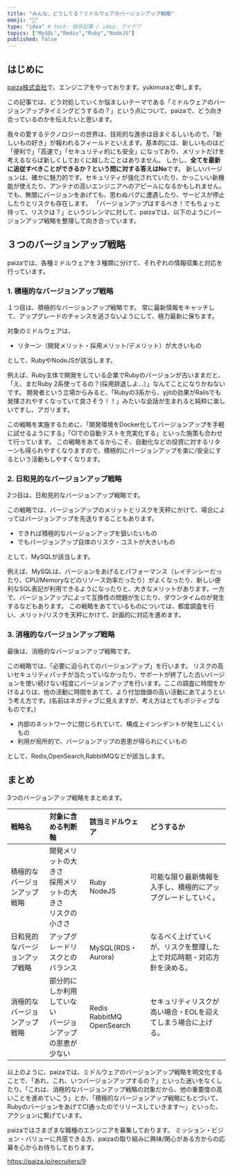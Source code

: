 ```yaml
---
title: "みんな、どうしてる？ミドルウェアのバージョンアップ戦略"
emoji: "📑"
type: "idea" # tech: 技術記事 / idea: アイデア
topics: ["MySQL","Redis","Ruby","NodeJS"]
published: false
---
```


## はじめに

[paiza株式会社](https://www.paiza.co.jp/)で、エンジニアをやっております。yukimuraと申します。

この記事では、どう対処していくか悩ましいテーマである「ミドルウェアのバージョンアップタイミングどうするの？」という点について、paizaで、どう向き合っているのかを伝えたいと思います。

我々の愛するテクノロジーの世界は、技術的な進歩は目まぐるしいもので、「新しいもの好き」が報われるフィールドといえます。基本的には、新しいものほど「便利で」「高速で」「セキュリティ的にも安全」になっており、メリットだけを考えるならば新しくしておくに越したことはありません。
しかし、**全てを最新に追従すべきことができるか？という問に対する答えはNo**です。
新しいバージョンは、確かに魅力的です。セキュリティが強化されていたり、かっこいい新機能が使えたり、アンテナの高いエンジニアへのアピールになるかもしれません。でも、無闇にバージョンをあげても、思わぬバグに遭遇したり、サービスが停止したりとリスクも存在します。
「バージョンアップはするべき！でもちょっと待って、リスクは？」というジレンマに対して、paizaでは、以下のようにバージョンアップ戦略を整理して向き合っています。

## ３つのバージョンアップ戦略

paizaでは、各種ミドルウェアを３種類に分けて、それぞれの情報収集と対応を行っています。

### 1. 積極的なバージョンアップ戦略

１つ目は、積極的なバージョンアップ戦略です。
常に最新情報をキャッチして、アップグレードのチャンスを逃さないようにして、極力最新に保ちます。

対象のミドルウェアは、

- リターン（開発メリット・採用メリット/デメリット）が大きいもの

として、RubyやNodeJSが該当します。

例えば、Ruby主体で開発をしている企業でRubyのバージョンが古いままだと、
「え、まだRuby 2系使ってるの？(採用辞退しよ...）」なんてことになりかねないです。
開発者という立場からみると、「Rubyの3系から、yjitの効果がRailsでも発揮されやすくなっていて良さそう！！」みたいな会話が生まれると純粋に楽しいですし、アガリます。

この戦略を実施するために、「開発環境をDocker化してバージョンアップを手軽に試せるようにする」「CIでの自動テストを充実化する」といった施策も合わせて行っています。
この戦略をあてるからこそ、自動化などの投資に対するリターンも得られやすくなりますので、積極的にバージョンアップを楽に/安全にするという活動もしやすくなります。

### 2. 日和見的なバージョンアップ戦略

2つ目は、日和見的なバージョンアップ戦略です。

この戦略では、バージョンアップのメリットとリスクを天秤にかけて、場合によってはバージョンアップを先送りすることもあります。

- できれば積極的なバージョンアップを狙いたいもの
- でもバージョンアップ自体のリスク・コストが大きいもの

として、MySQLが該当します。

例えば、MySQLは、バージョンをあげるとパフォーマンス（レイテンシーだったり、CPU/Memoryなどのリソース効率だったり）がよくなったり、新しい便利なSQL表記が利用できるようになったりと、大きなメリットがあります。一方で、バージョンアップによって互換性の問題が生じたり、ダウンタイムのが発生するなどもあります。
この戦略をあてているものについては、都度調査を行い、メリット/リスクを天秤にかけて、計画的に対応を進めます。

### 3. 消極的なバージョンアップ戦略

最後は、消極的なバージョンアップ戦略です。

この戦略では、「必要に迫られてのバージョンアップ」を行います。
リスクの高いセキュリティパッチが当たっていなかったり、サポートが終了した古いバージョンを使い続けない程度にバージョンアップを行います。ここの調査に時間をかけるよりは、他の活動に時間をあてて、より付加価値の高い活動にあてようという考え方です。(名前はネガティブに見えますが、考え方はとてもポジティブなものです。)

- 内部のネットワークに閉じられていて、構成上インシデントが発生しにくいもの
- 利用が局所的で、バージョンアップの恩恵が得られにくいもの

として、Redis,OpenSearch,RabbitMQなどが該当します。

## まとめ

3つのバージョンアップ戦略をまとめます。

| 戦略名 | 対象に含める判断軸 | 該当ミドルウェア | どうするか|
| :--- | :--- | :--- | :--- |
| 積極的なバージョンアップ戦略 | 開発メリットの大きさ<br/> 採用メリットの大きさ <br/> リスクの小ささ | Ruby<br/> NodeJS | 可能な限り最新情報を入手し、積極的にアップグレードしていく。 |
| 日和見的なバージョンアップ戦略 | アップグレードリスクとのバランス |  MySQL(RDS・Aurora) | なるべく上げていくが、リスクを整理した上で対応時期・対応方針を決める。 |
| 消極的なバージョンアップ戦略 | 部分的にしか利用していない<br/> バージョンアップの恩恵が少ない | Redis<br/> RabbitMQ<br/> OpenSearch | セキュリティリスクが高い場合・EOLを迎えてしまう場合に上げる。 |

以上のように、paizaでは、ミドルウェアのバージョンアップ戦略を明文化することで、「あれ、これ、いつバージョンアップするの？」といった迷いをなくしたり、「これは、消極的なバージョンアップ戦略の対象だから、他の重要度の高いことを進めていこう」とか、「積極的なバージョンアップ戦略にもとづいて、RubyのバージョンをあげてCI通ったのでリリースしていきます〜」といった、アクションに繋げています。

paizaではさまざまな職種のエンジニアを募集しております。
ミッション・ビジョン・バリューに共感できる方、paizaの取り組みに興味/関心がある方からの応募を心からお待ちしております。

https://paiza.jp/recruiters/9
